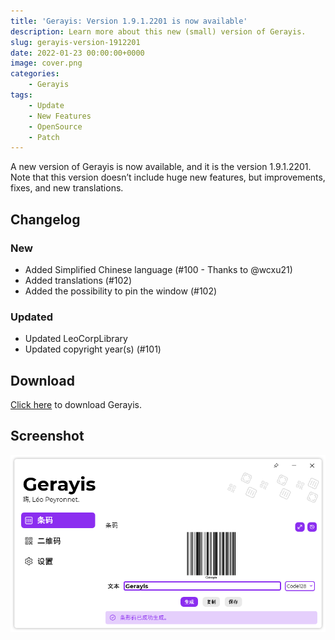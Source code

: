 ```yaml
---
title: 'Gerayis: Version 1.9.1.2201 is now available'
description: Learn more about this new (small) version of Gerayis.
slug: gerayis-version-1912201
date: 2022-01-23 00:00:00+0000
image: cover.png
categories:
    - Gerayis
tags:
    - Update
    - New Features
    - OpenSource
    - Patch
---
```

A new version of Gerayis is now available, and it is the version 1.9.1.2201. Note that this version doesn’t include huge new features, but improvements, fixes, and new translations.

## Changelog
### New
- Added Simplified Chinese language (#100 - Thanks to @wcxu21)
- Added translations (#102)
- Added the possibility to pin the window (#102)
### Updated
- Updated LeoCorpLibrary
- Updated copyright year(s) (#101)

## Download

[Click here](https://tinyurl.com/DownloadGerayis) to download Gerayis.

## Screenshot
![The "Bar code" page of Gerayis, with the user interface in Chinese.](cover.png)